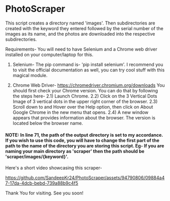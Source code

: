 # PhotoScraper

This script creates a directory named 'images'.
Then subdirectories are created with the keyword they entered followed by the serial number of the images as its name, and the photos are downloaded into the respective subdirectories.

Requirements- 
You will need to have Selenium and a Chrome web driver installed on your computer/laptop for this.

1) Selenium-
The pip command is- 'pip install selenium'. I recommend you to visit the official documentation as well, you can try cool stuff with this magical module.

2) Chrome Web Driver-
https://chromedriver.chromium.org/downloads
You should first check your Chrome version.
You can do that by following the steps here-
2.1) Launch Chrome.
2.2) Click on the 3 Vertical Dots Image of 3 vertical dots in the upper right corner of the browser.
2.3) Scroll down to and Hover over the Help option, then click on About Google Chrome in the new menu that opens.
2.4) A new window appears that provides information about the browser. The version is located below the browser name.

#### NOTE: In line 71, the path of the output directory is set to my accordance. If you wish to use this code, you will have to change the first part of the path to the name of the directory you are storing this script. Eg- If you are naming your main directory as 'scraper' then the path should be 'scraper/images/{keyword}'.

Here's a short video showcasing this scraper-

https://github.com/SandeepKr24/PhotoScraper/assets/94790806/09884a47-17da-4dcb-bebd-739a88b9c4f5

Thank You for visiting. See you soon!
